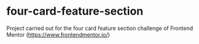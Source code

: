# four-card-feature-section
Project carried out for the four card feature section challenge of Frontend Mentor (https://www.frontendmentor.io/)
